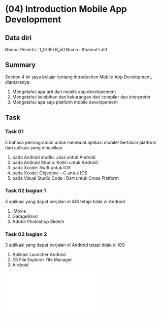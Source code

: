 # (04) Introduction Mobile App Development
## Data diri 
Nomor Peserta : 1_013FLB_50
Nama : Khaerul Latif

## Summary 
Section 4 ini saya belajar tentang Introduction Mobile App Development, diantaranya:
1. Mengetahui apa arti dari mobile app developement
2. Mengetahui kelebihan dan kekurangan dari compiler dan interpreter
3. Mengetahui apa saja platform mobile developement

## Task
### Task 01
5 bahasa pemrograman untuk membuat aplikasi mobile! Sertakan platform dari aplikasi yang dihasilkan 
1. pada Android studio: Java untuk Android
2. pada Android Studio: Kotlin untuk Android
3. pada Xcode: Swift untuk IOS
4. pada Xcode: Objective – C untuk IOS
5. pada Visual Studio Code : Dart untuk Cross Platform

### Task 02 bagian 1
3 aplikasi yang dapat berjalan di iOS tetapi tidak di Android
1. iMovie
2. GarageBand
3. Adobe Photoshop Sketch

### Task 03 bagian 2    
3 aplikasi yang dapat berjalan di Android tetapi tidak di iOS
1. Aplikasi Launcher Android
2. ES File Explorer File Manager
3. Airdroid

![imgTask01](pratikum/flutter_khaerul-latif.pdf)